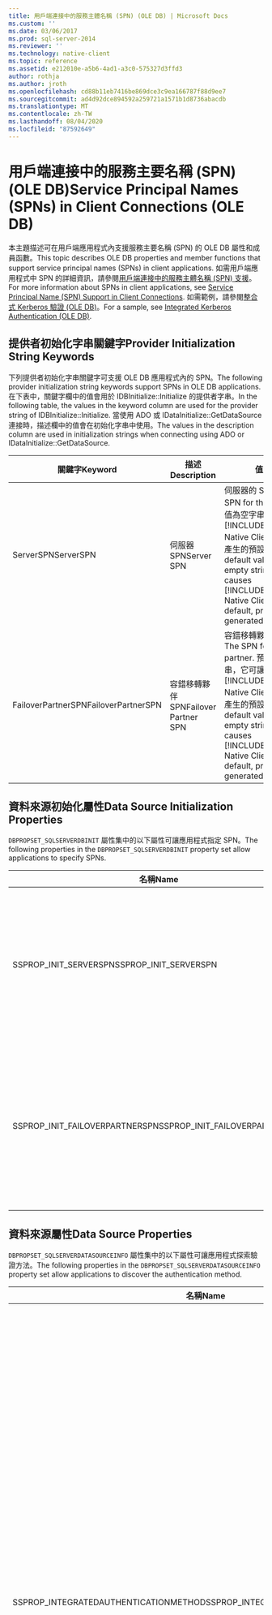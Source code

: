 ```yaml
---
title: 用戶端連接中的服務主體名稱 (SPN) (OLE DB) | Microsoft Docs
ms.custom: ''
ms.date: 03/06/2017
ms.prod: sql-server-2014
ms.reviewer: ''
ms.technology: native-client
ms.topic: reference
ms.assetid: e212010e-a5b6-4ad1-a3c0-575327d3ffd3
author: rothja
ms.author: jroth
ms.openlocfilehash: cd88b11eb7416be869dce3c9ea166787f88d9ee7
ms.sourcegitcommit: ad4d92dce894592a259721a1571b1d8736abacdb
ms.translationtype: MT
ms.contentlocale: zh-TW
ms.lasthandoff: 08/04/2020
ms.locfileid: "87592649"
---
```

# <a name="service-principal-names-spns-in-client-connections-ole-db"></a><span data-ttu-id="a89e7-102">用戶端連接中的服務主要名稱 (SPN) (OLE DB)</span><span class="sxs-lookup"><span data-stu-id="a89e7-102">Service Principal Names (SPNs) in Client Connections (OLE DB)</span></span>
  <span data-ttu-id="a89e7-103">本主題描述可在用戶端應用程式內支援服務主要名稱 (SPN) 的 OLE DB 屬性和成員函數。</span><span class="sxs-lookup"><span data-stu-id="a89e7-103">This topic describes OLE DB properties and member functions that support service principal names (SPNs) in client applications.</span></span> <span data-ttu-id="a89e7-104">如需用戶端應用程式中 SPN 的詳細資訊，請參閱[用戶端連接中的服務主體名稱 &#40;SPN&#41; 支援](../features/service-principal-name-spn-support-in-client-connections.md)。</span><span class="sxs-lookup"><span data-stu-id="a89e7-104">For more information about SPNs in client applications, see [Service Principal Name &#40;SPN&#41; Support in Client Connections](../features/service-principal-name-spn-support-in-client-connections.md).</span></span> <span data-ttu-id="a89e7-105">如需範例，請參閱[整合式 Kerberos 驗證 &#40;OLE DB&#41;](../../native-client-ole-db-how-to/integrated-kerberos-authentication-ole-db.md)。</span><span class="sxs-lookup"><span data-stu-id="a89e7-105">For a sample, see [Integrated Kerberos Authentication &#40;OLE DB&#41;](../../native-client-ole-db-how-to/integrated-kerberos-authentication-ole-db.md).</span></span>  
  
## <a name="provider-initialization-string-keywords"></a><span data-ttu-id="a89e7-106">提供者初始化字串關鍵字</span><span class="sxs-lookup"><span data-stu-id="a89e7-106">Provider Initialization String Keywords</span></span>  
 <span data-ttu-id="a89e7-107">下列提供者初始化字串關鍵字可支援 OLE DB 應用程式內的 SPN。</span><span class="sxs-lookup"><span data-stu-id="a89e7-107">The following provider initialization string keywords support SPNs in OLE DB applications.</span></span> <span data-ttu-id="a89e7-108">在下表中，關鍵字欄中的值會用於 IDBInitialize::Initialize 的提供者字串。</span><span class="sxs-lookup"><span data-stu-id="a89e7-108">In the following table, the values in the keyword column are used for the provider string of IDBInitialize::Initialize.</span></span> <span data-ttu-id="a89e7-109">當使用 ADO 或 IDataInitialize::GetDataSource 連接時，描述欄中的值會在初始化字串中使用。</span><span class="sxs-lookup"><span data-stu-id="a89e7-109">The values in the description column are used in initialization strings when connecting using ADO or IDataInitialize::GetDataSource.</span></span>  
  
|<span data-ttu-id="a89e7-110">關鍵字</span><span class="sxs-lookup"><span data-stu-id="a89e7-110">Keyword</span></span>|<span data-ttu-id="a89e7-111">描述</span><span class="sxs-lookup"><span data-stu-id="a89e7-111">Description</span></span>|<span data-ttu-id="a89e7-112">值</span><span class="sxs-lookup"><span data-stu-id="a89e7-112">Value</span></span>|  
|-------------|-----------------|-----------|  
|<span data-ttu-id="a89e7-113">ServerSPN</span><span class="sxs-lookup"><span data-stu-id="a89e7-113">ServerSPN</span></span>|<span data-ttu-id="a89e7-114">伺服器 SPN</span><span class="sxs-lookup"><span data-stu-id="a89e7-114">Server SPN</span></span>|<span data-ttu-id="a89e7-115">伺服器的 SPN。</span><span class="sxs-lookup"><span data-stu-id="a89e7-115">The SPN for the server.</span></span> <span data-ttu-id="a89e7-116">預設值為空字串，它可讓 [!INCLUDE[ssNoVersion](../../../includes/ssnoversion-md.md)] Native Client 使用提供者產生的預設 SPN。</span><span class="sxs-lookup"><span data-stu-id="a89e7-116">The default value is an empty string, which causes [!INCLUDE[ssNoVersion](../../../includes/ssnoversion-md.md)] Native Client to use the default, provider-generated SPN.</span></span>|  
|<span data-ttu-id="a89e7-117">FailoverPartnerSPN</span><span class="sxs-lookup"><span data-stu-id="a89e7-117">FailoverPartnerSPN</span></span>|<span data-ttu-id="a89e7-118">容錯移轉夥伴 SPN</span><span class="sxs-lookup"><span data-stu-id="a89e7-118">Failover Partner SPN</span></span>|<span data-ttu-id="a89e7-119">容錯移轉夥伴的 SPN。</span><span class="sxs-lookup"><span data-stu-id="a89e7-119">The SPN for the failover partner.</span></span> <span data-ttu-id="a89e7-120">預設值為空字串，它可讓 [!INCLUDE[ssNoVersion](../../../includes/ssnoversion-md.md)] Native Client 使用提供者產生的預設 SPN。</span><span class="sxs-lookup"><span data-stu-id="a89e7-120">The default value is an empty string, which causes [!INCLUDE[ssNoVersion](../../../includes/ssnoversion-md.md)] Native Client to use the default, provider-generated SPN.</span></span>|  
  
## <a name="data-source-initialization-properties"></a><span data-ttu-id="a89e7-121">資料來源初始化屬性</span><span class="sxs-lookup"><span data-stu-id="a89e7-121">Data Source Initialization Properties</span></span>  
 <span data-ttu-id="a89e7-122">`DBPROPSET_SQLSERVERDBINIT` 屬性集中的以下屬性可讓應用程式指定 SPN。</span><span class="sxs-lookup"><span data-stu-id="a89e7-122">The following properties in the `DBPROPSET_SQLSERVERDBINIT` property set allow applications to specify SPNs.</span></span>  
  
|<span data-ttu-id="a89e7-123">名稱</span><span class="sxs-lookup"><span data-stu-id="a89e7-123">Name</span></span>|<span data-ttu-id="a89e7-124">類型</span><span class="sxs-lookup"><span data-stu-id="a89e7-124">Type</span></span>|<span data-ttu-id="a89e7-125">使用量</span><span class="sxs-lookup"><span data-stu-id="a89e7-125">Usage</span></span>|  
|----------|----------|-----------|  
|<span data-ttu-id="a89e7-126">SSPROP_INIT_SERVERSPN</span><span class="sxs-lookup"><span data-stu-id="a89e7-126">SSPROP_INIT_SERVERSPN</span></span>|<span data-ttu-id="a89e7-127">VT_BSTR，讀取/寫入</span><span class="sxs-lookup"><span data-stu-id="a89e7-127">VT_BSTR, read/write</span></span>|<span data-ttu-id="a89e7-128">指定伺服器的 SPN。</span><span class="sxs-lookup"><span data-stu-id="a89e7-128">Specifies the SPN for the server.</span></span> <span data-ttu-id="a89e7-129">預設值為空字串，它可讓 [!INCLUDE[ssNoVersion](../../../includes/ssnoversion-md.md)] Native Client 使用提供者產生的預設 SPN。</span><span class="sxs-lookup"><span data-stu-id="a89e7-129">The default value is an empty string, which causes [!INCLUDE[ssNoVersion](../../../includes/ssnoversion-md.md)] Native Client to use the default, provider-generated SPN.</span></span>|  
|<span data-ttu-id="a89e7-130">SSPROP_INIT_FAILOVERPARTNERSPN</span><span class="sxs-lookup"><span data-stu-id="a89e7-130">SSPROP_INIT_FAILOVERPARTNERSPN</span></span>|<span data-ttu-id="a89e7-131">VT_BSTR，讀取/寫入</span><span class="sxs-lookup"><span data-stu-id="a89e7-131">VT_BSTR, read/write</span></span>|<span data-ttu-id="a89e7-132">指定容錯移轉夥伴的 SPN。</span><span class="sxs-lookup"><span data-stu-id="a89e7-132">Specifies the SPN for the failover partner.</span></span> <span data-ttu-id="a89e7-133">預設值為空字串，它可讓 [!INCLUDE[ssNoVersion](../../../includes/ssnoversion-md.md)] Native Client 使用提供者產生的預設 SPN。</span><span class="sxs-lookup"><span data-stu-id="a89e7-133">The default value is an empty string, which causes [!INCLUDE[ssNoVersion](../../../includes/ssnoversion-md.md)] Native Client to use the default, provider-generated SPN.</span></span>|  
  
## <a name="data-source-properties"></a><span data-ttu-id="a89e7-134">資料來源屬性</span><span class="sxs-lookup"><span data-stu-id="a89e7-134">Data Source Properties</span></span>  
 <span data-ttu-id="a89e7-135">`DBPROPSET_SQLSERVERDATASOURCEINFO` 屬性集中的以下屬性可讓應用程式探索驗證方法。</span><span class="sxs-lookup"><span data-stu-id="a89e7-135">The following properties in the `DBPROPSET_SQLSERVERDATASOURCEINFO` property set allow applications to discover the authentication method.</span></span>  
  
|<span data-ttu-id="a89e7-136">名稱</span><span class="sxs-lookup"><span data-stu-id="a89e7-136">Name</span></span>|<span data-ttu-id="a89e7-137">類型</span><span class="sxs-lookup"><span data-stu-id="a89e7-137">Type</span></span>|<span data-ttu-id="a89e7-138">使用量</span><span class="sxs-lookup"><span data-stu-id="a89e7-138">Usage</span></span>|  
|----------|----------|-----------|  
|<span data-ttu-id="a89e7-139">SSPROP_INTEGRATEDAUTHENTICATIONMETHOD</span><span class="sxs-lookup"><span data-stu-id="a89e7-139">SSPROP_INTEGRATEDAUTHENTICATIONMETHOD</span></span>|<span data-ttu-id="a89e7-140">VT_BSTR，唯讀</span><span class="sxs-lookup"><span data-stu-id="a89e7-140">VT_BSTR, readonly</span></span>|<span data-ttu-id="a89e7-141">傳回連接所使用的驗證方法。</span><span class="sxs-lookup"><span data-stu-id="a89e7-141">Returns the authentication method used for the connection.</span></span> <span data-ttu-id="a89e7-142">傳給應用程式的值就是 Windows 傳給 [!INCLUDE[ssNoVersion](../../../includes/ssnoversion-md.md)] Native Client 的值。</span><span class="sxs-lookup"><span data-stu-id="a89e7-142">The value returned to the application is the value that Windows returns to [!INCLUDE[ssNoVersion](../../../includes/ssnoversion-md.md)] Native Client.</span></span> <span data-ttu-id="a89e7-143">以下是可能的值：</span><span class="sxs-lookup"><span data-stu-id="a89e7-143">The following are possible values:</span></span><br /><br /> <span data-ttu-id="a89e7-144">-「NTLM」，這是使用 NTLM 驗證開啟連接時所傳回的。</span><span class="sxs-lookup"><span data-stu-id="a89e7-144">-   "NTLM", which is returned when a connection is opened using NTLM authentication.</span></span><br /><span data-ttu-id="a89e7-145">-"Kerberos"，當使用 Kerberos 驗證開啟連接時所傳回。</span><span class="sxs-lookup"><span data-stu-id="a89e7-145">-   "Kerberos", which is returned when a connection is opened using Kerberos authentication.</span></span><br /><br /> <span data-ttu-id="a89e7-146">如果連接已經開啟，而且無法判定驗證方法，就會傳回 VT_EMPTY。</span><span class="sxs-lookup"><span data-stu-id="a89e7-146">If a connection has been opened and the authentication method cannot be determined, VT_EMPTY is returned.</span></span><br /><br /> <span data-ttu-id="a89e7-147">只有當已經初始化資料來源時，才可讀取這個屬性。</span><span class="sxs-lookup"><span data-stu-id="a89e7-147">This property can only be read when a data source has been initialized.</span></span> <span data-ttu-id="a89e7-148">如果您嘗試在已初始化資料來源之前讀取這個屬性，IDataInitialize::GetDataSource 將會適當地傳回 DB_S_ERRORSOCCURRED 或 DB_E_ERRORSOCCURRED，而且將會針對這個屬性在 DBPROPSET_PROPERTIESINERROR 中設定 DBPROPSTATUS_NOTSUPPORTED。</span><span class="sxs-lookup"><span data-stu-id="a89e7-148">If you attempt to read the property before a data source has been initialized, IDBProperties::GetProperies will return DB_S_ERRORSOCCURRED or DB_E_ERRORSOCCURRED, as appropriate, and DBPROPSTATUS_NOTSUPPORTED will be set in DBPROPSET_PROPERTIESINERROR for this property.</span></span> <span data-ttu-id="a89e7-149">這個行為會根據 OLE DB 核心規格。</span><span class="sxs-lookup"><span data-stu-id="a89e7-149">This behavior is in accordance with the OLE DB core specification.</span></span>|  
|<span data-ttu-id="a89e7-150">SSPROP_MUTUALLYAUTHENICATED</span><span class="sxs-lookup"><span data-stu-id="a89e7-150">SSPROP_MUTUALLYAUTHENICATED</span></span>|<span data-ttu-id="a89e7-151">VT_BOOL，唯讀</span><span class="sxs-lookup"><span data-stu-id="a89e7-151">VT_BOOL, readonly</span></span>|<span data-ttu-id="a89e7-152">如果連接中的伺服器已互相驗證過，則會傳回 VARIANT_TRUE，否則會傳回 VARIANT_FALSE。</span><span class="sxs-lookup"><span data-stu-id="a89e7-152">Returns VARIANT_TRUE if the servers on the connection were mutually authenticated; otherwise, returns VARIANT_FALSE.</span></span><br /><br /> <span data-ttu-id="a89e7-153">只有當已經初始化資料來源時，才可讀取這個屬性。</span><span class="sxs-lookup"><span data-stu-id="a89e7-153">This property can only be read when a data source has been initialized.</span></span> <span data-ttu-id="a89e7-154">如果嘗試在已初始化資料來源之前讀取這個屬性，IDataInitialize::GetDataSource 將會適當地傳回 DB_S_ERRORSOCCURRED 或 DB_E_ERRORSOCCURRED，而且將會針對這個屬性在 DBPROPSET_PROPERTIESINERROR 中設定 DBPROPSTATUS_NOTSUPPORTED。</span><span class="sxs-lookup"><span data-stu-id="a89e7-154">If there is an attempt to read the property before a data source has been initialized, IDBProperties::GetProperies will return DB_S_ERRORSOCCURRED or DB_E_ERRORSOCCURRED, as appropriate, and DBPROPSTATUS_NOTSUPPORTED will be set in DBPROPSET_PROPERTIESINERROR for this property.</span></span> <span data-ttu-id="a89e7-155">這個行為會根據 OLE DB 核心規格。</span><span class="sxs-lookup"><span data-stu-id="a89e7-155">This behavior is in accordance with the OLE DB core specification</span></span><br /><br /> <span data-ttu-id="a89e7-156">如果針對未使用 Windows 驗證的連接來查詢這個屬性，就會傳回 VARIANT_FALSE。</span><span class="sxs-lookup"><span data-stu-id="a89e7-156">If this attribute is queried for a connection that did not use Windows Authentication, VARIANT_FALSE is returned.</span></span>|  
  
## <a name="ole-db-api-support-for-spns"></a><span data-ttu-id="a89e7-157">OLE DB API 對 SPN 的支援</span><span class="sxs-lookup"><span data-stu-id="a89e7-157">OLE DB API Support for SPNs</span></span>  
 <span data-ttu-id="a89e7-158">下表描述在用戶端連接中支援 SPN 的 OLE DB 成員函數：</span><span class="sxs-lookup"><span data-stu-id="a89e7-158">The following table describes the OLE DB member functions that support SPNs in client connections:</span></span>  
  
|<span data-ttu-id="a89e7-159">成員函數</span><span class="sxs-lookup"><span data-stu-id="a89e7-159">Member function</span></span>|<span data-ttu-id="a89e7-160">描述</span><span class="sxs-lookup"><span data-stu-id="a89e7-160">Description</span></span>|  
|---------------------|-----------------|  
|<span data-ttu-id="a89e7-161">IDataInitialize::GetDataSource</span><span class="sxs-lookup"><span data-stu-id="a89e7-161">IDataInitialize::GetDataSource</span></span>|<span data-ttu-id="a89e7-162">*pwszInitializationString*可以包含新的關鍵字 `ServerSPN` 和 `FailoverPartnerSPN` 。</span><span class="sxs-lookup"><span data-stu-id="a89e7-162">*pwszInitializationString* can contain the new keywords `ServerSPN` and `FailoverPartnerSPN`.</span></span>|  
|<span data-ttu-id="a89e7-163">IDataInitialize::GetInitializationString</span><span class="sxs-lookup"><span data-stu-id="a89e7-163">IDataInitialize::GetInitializationString</span></span>|<span data-ttu-id="a89e7-164">如果 SSPROP_INIT_SERVERSPN 和 SSPROP_INIT_FAILOVERPARTNERSPN 有非預設值，則會透過*ppwszInitString*當做和的關鍵字值，將它們包含在初始化字串中 `ServerSPN` `FailoverPartnerSPN` 。</span><span class="sxs-lookup"><span data-stu-id="a89e7-164">If SSPROP_INIT_SERVERSPN and SSPROP_INIT_FAILOVERPARTNERSPN have non-default values, they will be included in the initialization string through *ppwszInitString* as keyword values for `ServerSPN` and `FailoverPartnerSPN`.</span></span> <span data-ttu-id="a89e7-165">否則，這些關鍵字將不會包含在初始化字串中。</span><span class="sxs-lookup"><span data-stu-id="a89e7-165">Otherwise, these keywords will not be included in the initialization string.</span></span>|  
|<span data-ttu-id="a89e7-166">IDBInitialize::Initialize</span><span class="sxs-lookup"><span data-stu-id="a89e7-166">IDBInitialize::Initialize</span></span>|<span data-ttu-id="a89e7-167">如果在資料來源初始化屬性內設定 DBPROP_INIT_PROMPT 來啟用提示，將會顯示 [OLE DB 登入] 對話方塊。</span><span class="sxs-lookup"><span data-stu-id="a89e7-167">If prompting is enabled by setting DBPROP_INIT_PROMPT in the data source initialization properties, the OLE DB Login dialog box will be displayed.</span></span> <span data-ttu-id="a89e7-168">如此可允許同時針對主體伺服器和它的容錯移轉夥伴來輸入 SPN。</span><span class="sxs-lookup"><span data-stu-id="a89e7-168">This allows SPNs to be entered for both the principal server and its failover partner.</span></span><br /><br /> <span data-ttu-id="a89e7-169">DPPROP_INIT_PROVIDERSTRING 中的提供者字串（如果有設定的話）將會辨識新的關鍵字，並 `ServerSPN` `FailoverPartnerSPN` 使用它們的值（如果有的話）來初始化 SSPROP_INIT_SERVER_SPN 和 SSPROP_INIT_FAILOVER_PARTNER_SPN。</span><span class="sxs-lookup"><span data-stu-id="a89e7-169">The provider string in DPPROP_INIT_PROVIDERSTRING, if set, will recognize the new keywords `ServerSPN` and `FailoverPartnerSPN` and use their values, if present, to initialize SSPROP_INIT_SERVER_SPN and SSPROP_INIT_FAILOVER_PARTNER_SPN.</span></span><br /><br /> <span data-ttu-id="a89e7-170">呼叫 IDBInitialize::Initialize 之前，可以呼叫 IDBProperties::SetProperties 來設定 SSPROP_INIT_SERVER_SPN 和 SSPROP_INIT_FAILOVER_PARTNER_SPN 屬性。</span><span class="sxs-lookup"><span data-stu-id="a89e7-170">IDBProperties::SetProperties can be called to set the properties SSPROP_INIT_SERVER_SPN and SSPROP_INIT_FAILOVER_PARTNER_SPN before IDBInitialize::Initialize is called.</span></span> <span data-ttu-id="a89e7-171">這是使用提供者字串的替代方式。</span><span class="sxs-lookup"><span data-stu-id="a89e7-171">This is an alternative to using a provider string.</span></span><br /><br /> <span data-ttu-id="a89e7-172">如果在一個以上的地方設定屬性，以程式設計方式設定的值會優先於提供者字串中設定的值。</span><span class="sxs-lookup"><span data-stu-id="a89e7-172">If a property is set in more than one place, a value set programmatically takes precedence over a value set in the provider string.</span></span> <span data-ttu-id="a89e7-173">在初始化字串中設定的值會優先於登入對話方塊內設定的值。</span><span class="sxs-lookup"><span data-stu-id="a89e7-173">A value set in an initialization string takes precedence over a value set in a login dialog box.</span></span><br /><br /> <span data-ttu-id="a89e7-174">如果相同的關鍵字在提供者字串內出現一次以上，第一次出現的值會優先於其他的值。</span><span class="sxs-lookup"><span data-stu-id="a89e7-174">If the same keyword appears more than once in the provider string, the value from first occurrence takes precedence.</span></span>|  
|<span data-ttu-id="a89e7-175">IDBProperties::GetProperties</span><span class="sxs-lookup"><span data-stu-id="a89e7-175">IDBProperties::GetProperties</span></span>|<span data-ttu-id="a89e7-176">可以呼叫 IDBProperties::GetProperties 來取得新資料來源初始化屬性 SSPROP_INIT_SERVERSPN 和 SSPROP_INIT_FAILOVERPARTNERSPN 以及新資料來源屬性 SSPROP_AUTHENTICATIONMETHOD 和 SSPROP_MUTUALLYAUTHENTICATED 的值。</span><span class="sxs-lookup"><span data-stu-id="a89e7-176">IDBProperties::GetProperties can be called to get the values of the new data source initialization properties SSPROP_INIT_SERVERSPN and SSPROP_INIT_FAILOVERPARTNERSPN, and of the new data source properties SSPROP_AUTHENTICATIONMETHOD and SSPROP_MUTUALLYAUTHENTICATED.</span></span>|  
|<span data-ttu-id="a89e7-177">IDBProperties::GetPropertyInfo</span><span class="sxs-lookup"><span data-stu-id="a89e7-177">IDBProperties::GetPropertyInfo</span></span>|<span data-ttu-id="a89e7-178">IdbProperties::GetPropertyInfo 將會包含新的資料來源初始化屬性 SSPROP_INIT_SERVERSPN 和 SSPROP_INIT_FAILOVERPARTNERSPN 或是新的資料來源屬性 SSPROP_AUTHENTICATION_METHOD 和 SSPROP_MUTUALLYAUTHENTICATED。</span><span class="sxs-lookup"><span data-stu-id="a89e7-178">IdbProperties::GetPropertyInfo will include the new data source initialization properties SSPROP_INIT_SERVERSPN and SSPROP_INIT_FAILOVERPARTNERSPN, or the new data source properties SSPROP_AUTHENTICATION_METHOD and SSPROP_MUTUALLYAUTHENTICATED.</span></span>|  
|<span data-ttu-id="a89e7-179">IDBProperties::SetProperties</span><span class="sxs-lookup"><span data-stu-id="a89e7-179">IDBProperties::SetProperties</span></span>|<span data-ttu-id="a89e7-180">可以呼叫 IDBProperties::SetProperties 來設定新資料來源初始化屬性 SSPROP_INITSERVERSPN 和 SSPROP_INIT_FAILOVERPARTNERSPN 的值。</span><span class="sxs-lookup"><span data-stu-id="a89e7-180">IDBProperties::SetProperties can be called to set the values of the new data source initialization properties SSPROP_INITSERVERSPN and SSPROP_INIT_FAILOVERPARTNERSPN.</span></span><br /><br /> <span data-ttu-id="a89e7-181">這些屬性可以在任何時間設定，但是如果資料來源已經開啟，將會傳回下列錯誤：DB_E_ERRORSOCCURRED --「多重步驟的 OLE DB 作業已產生錯誤。</span><span class="sxs-lookup"><span data-stu-id="a89e7-181">These properties can be set at any time, but if the data source is already open, the following error will be returned: DB_E_ERRORSOCCURRED, "Multiple-step OLE DB operation generated errors.</span></span> <span data-ttu-id="a89e7-182">請檢查每個 OLE DB 狀態值 (如果有的話)。</span><span class="sxs-lookup"><span data-stu-id="a89e7-182">Check each OLE DB status value, if available.</span></span> <span data-ttu-id="a89e7-183">未完成任何工作」。</span><span class="sxs-lookup"><span data-stu-id="a89e7-183">No work was done."</span></span>|  
  
## <a name="see-also"></a><span data-ttu-id="a89e7-184">另請參閱</span><span class="sxs-lookup"><span data-stu-id="a89e7-184">See Also</span></span>  
 [<span data-ttu-id="a89e7-185">SQL Server Native Client &#40;OLE DB&#41;</span><span class="sxs-lookup"><span data-stu-id="a89e7-185">SQL Server Native Client &#40;OLE DB&#41;</span></span>](sql-server-native-client-ole-db.md)  
  
  
